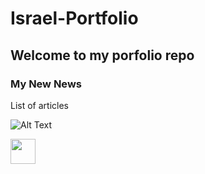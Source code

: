 # Israel-Portfolio

## Welcome to my porfolio repo

### My New News

List of articles
<!-- ![video](https://github.com/israman30/Israel-Portfolio/README.md/img/iDibujo.mov | width=100)

![dibujo](https://github.com/israman30/Israel-Portfolio/img/iDibujo.gif) -->

![Alt Text](img/iDibujo.gif)

<img src="https://github.com/israman30/Israel-Portfolio/img/iDibujo.gif" width="40" height="40" />
